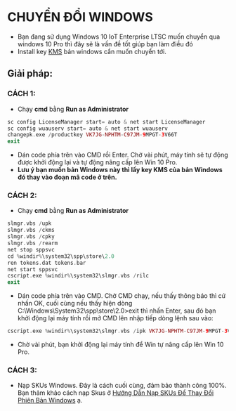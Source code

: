 # CHUYỂN ĐỔI WINDOWS #
  - Bạn đang sử dụng Windows 10 IoT Enterprise LTSC muốn chuyển qua windows 10 Pro thì đây sẽ là vấn đề tốt giúp bạn làm điều đó
  - Install key [KMS](https://github.com/BsNgChiThanh/KeyKMS) bản windows cần muốn chuyển tới.
 
## Giải pháp: ##
 
### CÁCH 1: ###

  - Chạy **cmd** bằng **Run as Administrator**

  ```php
  sc config LicenseManager start= auto & net start LicenseManager
  sc config wuauserv start= auto & net start wuauserv
  changepk.exe /productkey VK7JG-NPHTM-C97JM-9MPGT-3V66T
  exit
  ```

  - Dán code phía trên vào CMD rồi Enter. Chờ vài phút, máy tính sẽ tự động được khởi động lại và tự động nâng cấp lên Win 10 Pro.
  - **Lưu ý bạn muốn bản Windows này thì lấy key KMS của bản Windows đó thay vào đoạn mã code ở trên.**

### CÁCH 2: ###

  - Chạy **cmd** bằng **Run as Administrator**
  
  ```PHP
  slmgr.vbs /upk
  slmgr.vbs /ckms
  slmgr.vbs /cpky
  slmgr.vbs /rearm
  net stop sppsvc
  cd %windir%\system32\spp\store\2.0
  ren tokens.dat tokens.bar
  net start sppsvc
  cscript.exe %windir%\system32\slmgr.vbs /rilc
  exit
  ```

  - Dán code phía trên vào CMD. Chờ CMD chạy, nếu thấy thông báo thì cứ nhấn OK, cuối cùng nếu thấy hiện dòng C:\Windows\System32\spp\store\2.0>exit thì nhấn Enter, sau đó bạn khởi động lại máy tính rồi mở CMD lên nhập tiếp dòng lệnh sau vào:
    
  ```PHP
  cscript.exe %windir%\system32\slmgr.vbs /ipk VK7JG-NPHTM-C97JM-9MPGT-3V66T
  ```

  - Chờ vài phút, bạn khởi động lại máy tính để Win tự nâng cấp lên Win 10 Pro.

### CÁCH 3: ###

  - Nạp SKUs Windows. Đây là cách cuối cùng, đảm bảo thành công 100%. Bạn thảm khảo cách nạp Skus ở [Hướng Dẫn Nạp SKUs Để Thay Đổi Phiên Bản Windows](https://21ak22.com/huong-dan-nap-skus-de-thay-doi-ban-windows.html) ạ.

 

  






    



